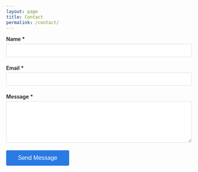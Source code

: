 ```yaml
---
layout: page
title: Contact
permalink: /contact/
---
```


<form id="contact-form" action="https://formsubmit.co/7e3f0d4545fcdf7f7ce70ba4ca1f9576" method="POST">
  <!-- FormSubmit settings -->
  <input type="hidden" name="_subject" value="New contact form submission">
  <input type="hidden" name="_next" value="{{ site.url }}{{ site.baseurl }}/thanks">
  <input type="hidden" name="_captcha" value="false">
  <input type="text" name="_honey" style="display:none">
  
  <div class="form-field">
    <label for="name">Name *</label>
    <input type="text" id="name" name="name" required>
    <span class="error" id="name-error"></span>
  </div>
  
  <div class="form-field">
    <label for="email">Email *</label>
    <input type="email" id="email" name="email" required>
    <span class="error" id="email-error"></span>
  </div>
  
  <div class="form-field">
    <label for="message">Message *</label>
    <textarea id="message" name="message" rows="5" required></textarea>
    <span class="error" id="message-error"></span>
  </div>
  
  <button type="submit" id="submit-btn">Send Message</button>
</form>

<style>
.form-field {
  margin-bottom: 1.5em;
}

.form-field label {
  display: block;
  margin-bottom: 0.3em;
  font-weight: 600;
}

.form-field input,
.form-field textarea {
  width: 100%;
  padding: 0.5em;
  border: 1px solid #ddd;
  border-radius: 3px;
  font-size: 16px;
}

.form-field input:focus,
.form-field textarea:focus {
  outline: none;
  border-color: #2a7ae4;
}

.error {
  color: #dc2626;
  font-size: 0.875em;
  display: block;
  margin-top: 0.25em;
}

#submit-btn {
  background: #2a7ae4;
  color: white;
  border: none;
  padding: 0.75em 2em;
  border-radius: 3px;
  cursor: pointer;
  font-size: 16px;
}

#submit-btn:hover {
  background: #1756a9;
}

#submit-btn:disabled {
  background: #ccc;
  cursor: not-allowed;
}
</style>

<script>
document.getElementById('contact-form').addEventListener('submit', function(e) {
  e.preventDefault();
  
  // Clear errors
  document.querySelectorAll('.error').forEach(el => el.textContent = '');
  
  // Validate
  let valid = true;
  
  const name = document.getElementById('name');
  if (name.value.trim().length < 2) {
    document.getElementById('name-error').textContent = 'Name must be at least 2 characters';
    valid = false;
  }
  
  const email = document.getElementById('email');
  if (!email.value.match(/^[^\s@]+@[^\s@]+\.[^\s@]+$/)) {
    document.getElementById('email-error').textContent = 'Please enter a valid email';
    valid = false;
  }
  
  const message = document.getElementById('message');
  if (message.value.trim().length < 10) {
    document.getElementById('message-error').textContent = 'Message must be at least 10 characters';
    valid = false;
  }
  
  if (valid) {
    const btn = document.getElementById('submit-btn');
    btn.disabled = true;
    btn.textContent = 'Sending...';
    this.submit();
  }
});
</script>